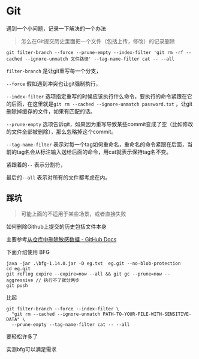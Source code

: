 # Git

遇到一个小问题，记录一下解决的一个办法

> 怎么在Git提交历史里面把一个文件（包括上传，修改）的记录删除

~~~shell
git filter-branch --force --prune-empty --index-filter 'git rm -rf --cached --ignore-unmatch 文件路径' --tag-name-filter cat -- --all
~~~



`filter-branch`  是让git重写每一个分支，

`--force` 假如遇到冲突也让git强制执行，

`--index-filter` 选项指定重写的时候应该执行什么命令，要执行的命令紧跟在它的后面，在这里就是`git rm --cached --ignore-unmatch password.txt` ，让git删除掉缓存的文件，如果有匹配的话。

`--prune-empty` 选项告诉git，如果因为重写导致某些commit变成了空（比如修改的文件全部被删除），那么忽略掉这个commit。

`--tag-name-filter` 表示对每一个tag如何重命名，重命名的命令紧跟在后面，当前的tag名会从标注输入送给后面的命令，用cat就表示保持tag名不变。

紧跟着的`--` 表示分割符，

最后的`--all` 表示对所有的文件都考虑在内。



## 踩坑

> 可能上面的不适用于某些场景，或者直接失败

如何删除Github上提交的历史包括文件本身

主要参考[从仓库中删除敏感数据 - GitHub Docs](https://docs.github.com/cn/github/authenticating-to-github/keeping-your-account-and-data-secure/removing-sensitive-data-from-a-repository#using-the-bfg)

下面介绍使用 BFG

~~~shell
java -jar .\bfg-1.14.0.jar -D eg.txt  eg.git --no-blob-protection
cd eg.git
git reflog expire --expire=now --all && git gc --prune=now --aggressive // 执行不了就分两步
git push
~~~

比起

~~~shell
git filter-branch --force --index-filter \
  "git rm --cached --ignore-unmatch PATH-TO-YOUR-FILE-WITH-SENSITIVE-DATA" \
  --prune-empty --tag-name-filter cat -- --all
~~~

要轻松许多了

实测bfg可以满足需求